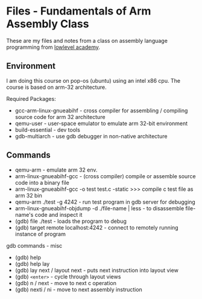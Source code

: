 # Files - Fundamentals of Arm Assembly Class

These are my files and notes from a class on assembly language programming from [lowlevel academy](https://lowlevel.academy).

## Environment

I am doing this course on pop-os (ubuntu) using an intel x86 cpu.  The course is based on arm-32 architecture.

Required Packages:

- gcc-arm-linux-gnueabihf - cross compiler for assembling / compiling source code for arm 32 architecture
- qemu-user - user-space emulator to emulate arm 32-bit environment
- build-essential - dev tools
- gdb-multiarch - use gdb debugger in non-native architecture

## Commands

- qemu-arm - emulate arm 32 env.
- arm-linux-gnueabihf-gcc - (cross compiler) compile or assemble source code into a binary file
- arm-linux-gnueabihf-gcc -o test test.c -static >>> compile c test file as arm 32 bin
- qemu-arm ./test -g 4242 - run test program in gdb server for debugging
- arm-linux-gnueabihf-objdump -d ./file-name | less - to disassemble file-name's code and inspect it
- (gdb) file ./test - loads the program to debug
- (gdb) target remote localhost:4242 - connect to remotely running instance of program

gdb commands - misc

- (gdb) help
- (gdb) help lay
- (gdb) lay next / layout next - puts next instruction into layout view
- (gdb) `<enter>` - cycle through layout views
- (gdb) n / next - move to next c operation
- (gdb) nexti / ni - move to next assembly instruction
